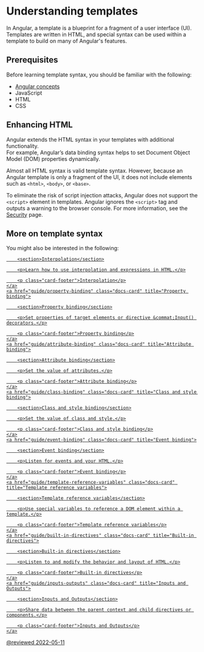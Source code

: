 # Understanding templates

In Angular, a template is a blueprint for a fragment of a user interface (UI).  Templates are written in HTML, and special syntax can be used within a template to build on many of Angular's features.

## Prerequisites

Before learning template syntax, you should be familiar with the following:

* [Angular concepts](guide/architecture)
* JavaScript
* HTML
* CSS

## Enhancing HTML

Angular extends the HTML syntax in your templates with additional functionality.  
For example, Angular’s data binding syntax helps to set Document Object Model (DOM) properties dynamically.

Almost all HTML syntax is valid template syntax.  However, because an Angular template is only a fragment of the UI, it does not include elements such as `<html>`, `<body>`, or `<base>`.

<div class="alert is-important">

To eliminate the risk of script injection attacks, Angular does not support the `<script>` element in templates.  Angular ignores the `<script>` tag and outputs a warning to the browser console.
For more information, see the [Security](guide/security) page.

</div>

## More on template syntax

You might also be interested in the following:

<div class="card-container">
    <a href="guide/interpolation" class="docs-card" title="Interpolation">

        <section>Interpolation</section>

        <p>Learn how to use interpolation and expressions in HTML.</p>

        <p class="card-footer">Interpolation</p>
    </a>
    <a href="guide/property-binding" class="docs-card" title="Property binding">

        <section>Property binding</section>

        <p>Set properties of target elements or directive &commat;Input() decorators.</p>

        <p class="card-footer">Property binding</p>
    </a>
    <a href="guide/attribute-binding" class="docs-card" title="Attribute binding">

        <section>Attribute binding</section>

        <p>Set the value of attributes.</p>

        <p class="card-footer">Attribute binding</p>
    </a>
    <a href="guide/class-binding" class="docs-card" title="Class and style binding">

        <section>Class and style binding</section>

        <p>Set the value of class and style.</p>

        <p class="card-footer">Class and style binding</p>
    </a>
    <a href="guide/event-binding" class="docs-card" title="Event binding">

        <section>Event binding</section>

        <p>Listen for events and your HTML.</p>

        <p class="card-footer">Event binding</p>
    </a>
    <a href="guide/template-reference-variables" class="docs-card" title="Template reference variables">

        <section>Template reference variables</section>

        <p>Use special variables to reference a DOM element within a template.</p>

        <p class="card-footer">Template reference variables</p>
    </a>
    <a href="guide/built-in-directives" class="docs-card" title="Built-in directives">

        <section>Built-in directives</section>

        <p>Listen to and modify the behavior and layout of HTML.</p>

        <p class="card-footer">Built-in directives</p>
    </a>
    <a href="guide/inputs-outputs" class="docs-card" title="Inputs and Outputs">

        <section>Inputs and Outputs</section>

        <p>Share data between the parent context and child directives or components.</p>

        <p class="card-footer">Inputs and Outputs</p>
    </a>

</div>

@reviewed 2022-05-11
